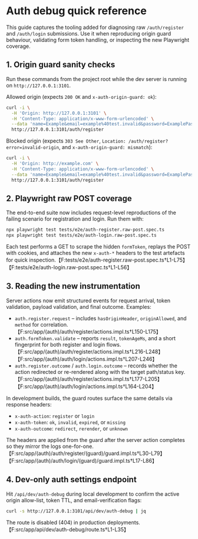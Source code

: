 # Auth debug quick reference

This guide captures the tooling added for diagnosing raw `/auth/register` and `/auth/login` submissions. Use it when reproducing origin guard behaviour, validating form token handling, or inspecting the new Playwright coverage.

## 1. Origin guard sanity checks

Run these commands from the project root while the dev server is running on `http://127.0.0.1:3101`.

Allowed origin (expects `200 OK` and `x-auth-origin-guard: ok`):

```bash
curl -i \
  -H 'Origin: http://127.0.0.1:3101' \
  -H 'Content-Type: application/x-www-form-urlencoded' \
  --data 'name=Example&email=example%40test.invalid&password=ExamplePass!123&confirmPassword=ExamplePass!123' \
  http://127.0.0.1:3101/auth/register
```

Blocked origin (expects `303 See Other`, `Location: /auth/register?error=invalid-origin`, and `x-auth-origin-guard: mismatch`):

```bash
curl -i \
  -H 'Origin: http://example.com' \
  -H 'Content-Type: application/x-www-form-urlencoded' \
  --data 'name=Example&email=example%40test.invalid&password=ExamplePass!123&confirmPassword=ExamplePass!123' \
  http://127.0.0.1:3101/auth/register
```

## 2. Playwright raw POST coverage

The end-to-end suite now includes request-level reproductions of the failing scenario for registration and login. Run them with:

```bash
npx playwright test tests/e2e/auth-register.raw-post.spec.ts
npx playwright test tests/e2e/auth-login.raw-post.spec.ts
```

Each test performs a GET to scrape the hidden `formToken`, replays the POST with cookies, and attaches the new `x-auth-*` headers to the test artefacts for quick inspection.【F:tests/e2e/auth-register.raw-post.spec.ts†L1-L75】【F:tests/e2e/auth-login.raw-post.spec.ts†L1-L56】

## 3. Reading the new instrumentation

Server actions now emit structured events for request arrival, token validation, payload validation, and final outcome. Examples:

* `auth.register.request` – includes `hasOriginHeader`, `originAllowed`, and `method` for correlation.【F:src/app/(auth)/auth/register/actions.impl.ts†L150-L175】
* `auth.formToken.validate` – reports `result`, `tokenAgeMs`, and a short fingerprint for both register and login flows.【F:src/app/(auth)/auth/register/actions.impl.ts†L216-L248】【F:src/app/(auth)/auth/login/actions.impl.ts†L207-L246】
* `auth.register.outcome` / `auth.login.outcome` – records whether the action redirected or re-rendered along with the target path/status key.【F:src/app/(auth)/auth/register/actions.impl.ts†L177-L205】【F:src/app/(auth)/auth/login/actions.impl.ts†L164-L204】

In development builds, the guard routes surface the same details via response headers:

* `x-auth-action`: `register` or `login`
* `x-auth-token`: `ok`, `invalid`, `expired`, or `missing`
* `x-auth-outcome`: `redirect`, `rerender`, or `unknown`

The headers are applied from the guard after the server action completes so they mirror the logs one-for-one.【F:src/app/(auth)/auth/register/(guard)/guard.impl.ts†L30-L79】【F:src/app/(auth)/auth/login/(guard)/guard.impl.ts†L17-L86】

## 4. Dev-only auth settings endpoint

Hit `/api/dev/auth-debug` during local development to confirm the active origin allow-list, token TTL, and email-verification flags:

```bash
curl -s http://127.0.0.1:3101/api/dev/auth-debug | jq
```

The route is disabled (404) in production deployments.【F:src/app/api/dev/auth-debug/route.ts†L1-L35】
